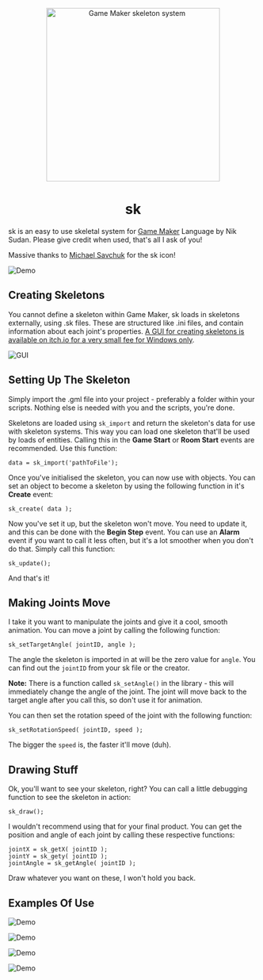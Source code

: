 <p align="center">
    <img src="http://i.imgur.com/gagL1bk.png" alt="Game Maker skeleton system" width="350" title="Credit to Michael Blue" />
</a>

<h1 align="center">sk</h1>

sk is an easy to use skeletal system for [Game Maker](http://yoyogames.com) Language by Nik Sudan. Please give credit when used, that's all I ask of you!

Massive thanks to [Michael Savchuk](https://twitter.com/ThePixelRobin) for the sk icon!

![Demo](http://i.imgur.com/twQfr0Q.gif)

## Creating Skeletons

You cannot define a skeleton within Game Maker, sk loads in skeletons externally, using .sk files. These are structured like .ini files, and contain information about each joint's properties. [A GUI for creating skeletons is available on itch.io for a very small fee for Windows only](http://nik.itch.io/sk-creator).

![GUI](http://i.imgur.com/ktp9Kwz.png)

## Setting Up The Skeleton

Simply import the .gml file into your project - preferably a folder within your scripts. Nothing else is needed with you and the scripts, you're done.

Skeletons are loaded using <code>sk_import</code> and return the skeleton's data for use with skeleton systems. This way you can load one skeleton that'll be used by loads of entities. Calling this in the **Game Start** or **Room Start** events are recommended. Use this function:

    data = sk_import('pathToFile');
    
Once you've initialised the skeleton, you can now use with objects. You can set an object to become a skeleton by using the following function in it's **Create** event:

    sk_create( data );
    
Now you've set it up, but the skeleton won't move. You need to update it, and this can be done with the **Begin Step** event. You can use an **Alarm** event if you want to call it less often, but it's a lot smoother when you don't do that. Simply call this function:

    sk_update();
    
And that's it!

## Making Joints Move

I take it you want to manipulate the joints and give it a cool, smooth animation. You can move a joint by calling the following function:

    sk_setTargetAngle( jointID, angle );
    
The angle the skeleton is imported in at will be the zero value for <code>angle</code>. You can find out the <code>jointID</code> from your sk file or the creator.

**Note:** There is a function called <code>sk_setAngle()</code> in the library - this will immediately change the angle of the joint. The joint will move back to the target angle after you call this, so don't use it for animation.

You can then set the rotation speed of the joint with the following function:

    sk_setRotationSpeed( jointID, speed );

The bigger the <code>speed</code> is, the faster it'll move (duh).

## Drawing Stuff

Ok, you'll want to see your skeleton, right? You can call a little debugging function to see the skeleton in action:

    sk_draw();
    
I wouldn't recommend using that for your final product. You can get the position and angle of each joint by calling these respective functions:

    jointX = sk_getX( jointID );
    jointY = sk_gety( jointID );
    jointAngle = sk_getAngle( jointID );
    
Draw whatever you want on these, I won't hold you back.

## Examples Of Use

![Demo](http://i.imgur.com/Yh7LZNp.gif)

![Demo](http://i.imgur.com/pz6awr5.gif)

![Demo](http://i.imgur.com/iT6KS7U.gif)

![Demo](http://i.imgur.com/89flKEe.gif)
